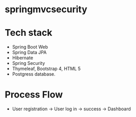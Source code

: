 # springmvcsecurity

# Tech stack 

* Spring Boot Web
* Spring Data JPA
* Hibernate
* Spring Security
* Thymeleaf, Bootstrap 4, HTML 5 
* Postgress database.


# Process Flow 
* User registration ->  User log in -> success -> Dashboard 
